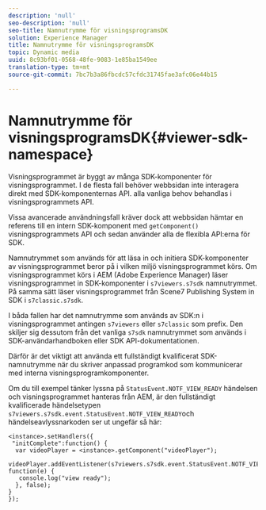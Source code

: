```yaml
---
description: 'null'
seo-description: 'null'
seo-title: Namnutrymme för visningsprogramsDK
solution: Experience Manager
title: Namnutrymme för visningsprogramsDK
topic: Dynamic media
uuid: 8c93bf01-0568-48fe-9083-1e85ba1549ee
translation-type: tm+mt
source-git-commit: 7bc7b3a86fbcdc57cfdc31745fae3afc06e44b15

---
```



# Namnutrymme för visningsprogramsDK{#viewer-sdk-namespace}

Visningsprogrammet är byggt av många SDK-komponenter för visningsprogrammet. I de flesta fall behöver webbsidan inte interagera direkt med SDK-komponenternas API. alla vanliga behov behandlas i visningsprogrammets API.

Vissa avancerade användningsfall kräver dock att webbsidan hämtar en referens till en intern SDK-komponent med `getComponent()` visningsprogrammets API och sedan använder alla de flexibla API:erna för SDK.

Namnutrymmet som används för att läsa in och initiera SDK-komponenter av visningsprogrammet beror på i vilken miljö visningsprogrammet körs. Om visningsprogrammet körs i AEM (Adobe Experience Manager) läser visningsprogrammet in SDK-komponenter i `s7viewers.s7sdk` namnutrymmet. På samma sätt läser visningsprogrammet från Scene7 Publishing System in SDK i `s7classic.s7sdk`.

I båda fallen har det namnutrymme som används av SDK:n i visningsprogrammet antingen `s7viewers` eller `s7classic` som prefix. Den skiljer sig dessutom från det vanliga `s7sdk` namnutrymmet som används i SDK-användarhandboken eller SDK API-dokumentationen.

Därför är det viktigt att använda ett fullständigt kvalificerat SDK-namnutrymme när du skriver anpassad programkod som kommunicerar med interna visningsprogramkomponenter.

Om du till exempel tänker lyssna på `StatusEvent.NOTF_VIEW_READY` händelsen och visningsprogrammet hanteras från AEM, är den fullständigt kvalificerade händelsetypen `s7viewers.s7sdk.event.StatusEvent.NOTF_VIEW_READY`och händelseavlyssnarkoden ser ut ungefär så här:

```
<instance>.setHandlers({ 
 "initComplete":function() { 
  var videoPlayer = <instance>.getComponent("videoPlayer"); 
   videoPlayer.addEventListener(s7viewers.s7sdk.event.StatusEvent.NOTF_VIEW_READY, function(e) { 
   console.log("view ready"); 
  }, false); 
} 
});
```

